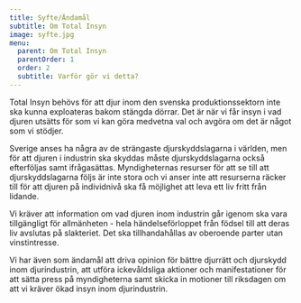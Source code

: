 ```yaml
---
title: Syfte/Ändamål
subtitle: Om Total Insyn
image: syfte.jpg
menu:
  parent: Om Total Insyn
  parentOrder: 1
  order: 2
  subtitle: Varför gör vi detta?
---
```

Total Insyn behövs för att djur inom den svenska produktionssektorn inte ska kunna exploateras bakom stängda dörrar. Det är när vi får insyn i vad djuren utsätts för som vi kan göra medvetna val och avgöra om det är något som vi stödjer.

Sverige anses ha några av de strängaste djurskyddslagarna i världen, men för att djuren i industrin ska skyddas måste djurskyddslagarna också efterföljas samt ifrågasättas. Myndigheternas resurser för att se till att djurskyddslagarna följs är inte stora och vi anser inte att resurserna räcker till för att djuren på individnivå ska få möjlighet att leva ett liv fritt från lidande. 

Vi kräver att information om vad djuren inom industrin går igenom ska vara tillgängligt för allmänheten - hela händelseförloppet från födsel till att deras liv avslutas på slakteriet. Det ska tillhandahållas av oberoende parter utan vinstintresse.

Vi har även som ändamål att driva opinion för bättre djurrätt och djurskydd inom djurindustrin, att utföra ickevåldsliga aktioner och manifestationer för att sätta press på myndigheterna samt skicka in motioner till riksdagen om att vi kräver ökad insyn inom djurindustrin. 
